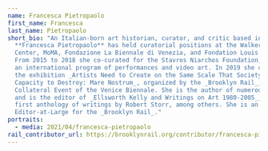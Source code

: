 ```yaml
---
name: Francesca Pietropaolo
first_name: Francesca
last_name: Pietropaolo
short_bio: "An Italian-born art historian, curator, and critic based in Venice,
  **Francesca Pietropaolo** has held curatorial positions at the Walker Art
  Center, MoMA, Fondazione La Biennale di Venezia, and Fondation Louis Vuitton.
  From 2015 to 2018 she co-curated for the Stavros Niarchos Foundation, Athens
  an international program of performances and video art. In 2019 she co-curated
  the exhibition _Artists Need to Create on the Same Scale That Society Has the
  Capacity to Destroy: Mare Nostrum_, organized by the _Brooklyn Rail_, a
  Collateral Event of the Venice Biennale. She is the author of numerous essays,
  and is the editor of _Ellsworth Kelly and Writings on Art 1980-2005_, the
  first anthology of writings by Robert Storr, among others. She is an
  Editor-at-Large for the _Brooklyn Rail_."
portraits:
  - media: 2021/04/francesca-pietropaolo
rail_contributor_url: https://brooklynrail.org/contributor/francesca-pietropaolo
---
```

